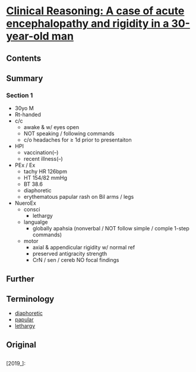 <!--
Filename:	2019-10-21_30M.md
Project:	/Users/shume/Developer/physician/Neurol/CR
Authors:	shumez <https://github.com/shumez>
Created:	2019-11-02 10:44:37
Modified:	2019-11-02 10:48:59
-----
Copyright (c) 2019 shumez
-->

# [Clinical Reasoning: A case of acute encephalopathy and rigidity in a 30-year-old man][2019_HurtubiseBrigitte_MacLellanAdam]

## Contents

## Summary

### Section 1

- 30yo M
- Rt-handed 
- c/c
	- awake & w/ eyes open 
	- NOT speaking  / following commands
	- c/o headaches for ≥ 1d prior to presentaiton
- HPI
	- vaccination(–)
	- recent illness(–)
- PEx / Ex
	- tachy HR 126bpm
	- HT 154/82 mmHg
	- BT 38.6
	- diaphoretic
	- erythematous papular rash on Bil arms / legs
- NueroEx
	- consci
		- lethargy
	- langualge
		- globally apahsia (nonverbal / NOT follow simple / comple 1-step commands)
	- motor
		- axial & appendicular rigidity w/ normal ref
		- preserved antigracity strength
		- CrN / sen / cereb NO focal findings

## Further

## Terminology

- [diaphoretic]
- [papular]
- [lethargy]

## Original


##
[2019_HurtubiseBrigitte_MacLellanAdam]: https://n.neurology.org/content/93/17/759

<!-- ref -->
[2019_]: 

<!-- fig -->
[fig01]: # ""

<!-- term -->
[diaphoretic]: # "seating heavily"
[papular]: # "swelling"
[lethargy]: # "昏睡"

<style type="text/css">
	img{width: 51%; float: right;}
</style>